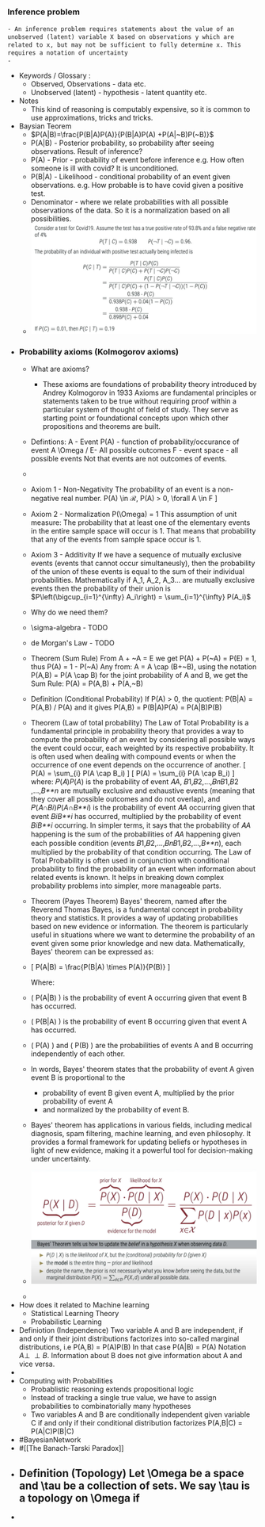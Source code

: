 ### Inference problem
	- An inference problem requires statements about the value of an unobserved (latent) variable X based on observations y which are related to x, but may not be sufficient to fully determine x. This requires a notation of uncertainty
	-
- Keywords / Glossary :
	- Observed, Observations - data etc.
	- Unobserved (latent) - hypothesis - latent quantity etc.
- Notes
	- This kind of reasoning is computably expensive, so it is common to use approximations, tricks and tricks.
- Baysian Teorem
	- $P(A|B)=\frac{P(B|A)P(A)}{P(B|A)P(A) +P(A|~B)P(~B)}$
	- P(A|B) - Posterior probability, so probability after seeing observations. Result of inference?
	- P(A) - Prior - probability of event before inference e.g. How often someone is ill with covid? It is unconditioned.
	- P(B|A) - Likelihood - conditional probability of an event given observations. e.g. How probable is to have covid given a positive test.
	- Denominator - where we relate probabilities with all possible observations of the data. So it is a normalization based on all possibilities.
	- ![image.png](../assets/image_1715256177018_0.png)
- ### Probability axioms (Kolmogorov axioms)
	- What are axioms?
		- These axioms are foundations of probability theory introduced by Andrey Kolmogorov in 1933
		  Axioms are fundamental principles or statements taken to be true without requiring proof within a particular system of thought of field of study. They serve as starting point or foundational concepts upon which other propositions and theorems are built.
	- Defintions:
	  A - Event
	  P(A) - function of probability/occurance of event A
	  \Omega / E- All possible outcomes
	  F - event space - all possible events
	  Not that events are not outcomes of events.
	-
	- Axiom 1 - Non-Negativity
	  The probability of an event is a non-negative real number. 
	  P(A) \in $\mathcal{R}$, P(A) > 0,  \forall A \in F \]
	- Axiom 2 - Normalization
	  P(\Omega) = 1
	  This assumption of unit measure: The probability that at least one of the elementary events in the entire sample space will occur is 1. 
	  That means that probability that any of the events from sample space occur is 1.
	- Axiom 3 - Additivity
	  If we have a sequence of mutually exclusive events (events that cannot occur simultaneusly), then the probability of the union of these events is equal to the sum of their individual probabilities. Mathematically if A_1, A_2, A_3... are mutually exclusive events then the probability of their union is 
	  $P\left(\bigcup_{i=1}^{\infty} A_i\right) = \sum_{i=1}^{\infty} P(A_i)$
	- Why do we need them?
	- \sigma-algebra - TODO
	- de Morgan's Law - TODO
	- Theorem (Sum Rule)
	  From A + ~A = E we get
	  P(A) + P(~A) = P(E) = 1, thus P(A) = 1 - P(~A)
	  Any from:
	  A = A \cap (B+~B), using the notation P(A,B) = P(A \cap B) for the joint probability of A and B, we get the Sum Rule: 
	  P(A) = P(A,B) + P(A,~B)
	- Definition (Conditional Probability)
	  If P(A) > 0, the quotient: 
	  P(B|A) = P(A,B) / P(A)
	  and it gives
	  P(A,B) = P(B|A)P(A) = P(A|B)P(B)
	- Theorem (Law of total probability)
	  The Law of Total Probability is a fundamental principle in probability theory that provides a way to compute the probability of an event by considering all possible ways the event could occur, each weighted by its respective probability. It is often used when dealing with compound events or when the occurrence of one event depends on the occurrence of another.
	  \[ P(A) = \sum_{i} P(A \cap B_i) \]
	  \[
	  P(A) = \sum_{i} P(A \cap B_i)
	  \]
	  where:
	  𝑃(𝐴)*P*(*A*) is the probability of event 𝐴*A*,
	  𝐵1,𝐵2,...,𝐵𝑛*B*1​,*B*2​,...,*B**n*​ are mutually exclusive and exhaustive events (meaning that they cover all possible outcomes and do not overlap), and
	  𝑃(𝐴∩𝐵𝑖)*P*(*A*∩*B**i*​) is the probability of event 𝐴*A* occurring given that event 𝐵𝑖*B**i*​ has occurred, multiplied by the probability of event 𝐵𝑖*B**i*​ occurring.
	  In simpler terms, it says that the probability of 𝐴*A* happening is the sum of the probabilities of 𝐴*A* happening given each possible condition (events 𝐵1,𝐵2,...,𝐵𝑛*B*1​,*B*2​,...,*B**n*​), each multiplied by the probability of that condition occurring.
	  The Law of Total Probability is often used in conjunction with conditional probability to find the probability of an event when information about related events is known. It helps in breaking down complex probability problems into simpler, more manageable parts.
	- Theorem (Payes Theorem)
	  Bayes' theorem, named after the Reverend Thomas Bayes, is a fundamental concept in probability theory and statistics. It provides a way of updating probabilities based on new evidence or information. The theorem is particularly useful in situations where we want to determine the probability of an event given some prior knowledge and new data.
	  Mathematically, Bayes' theorem can be expressed as:
	- \[ P(A|B) = \frac{P(B|A) \times P(A)}{P(B)} \]
	  
	  Where:
	- \( P(A|B) \) is the probability of event A occurring given that event B has occurred.
	- \( P(B|A) \) is the probability of event B occurring given that event A has occurred.
	- \( P(A) \) and \( P(B) \) are the probabilities of events A and B occurring independently of each other.
	- In words, Bayes' theorem states that the probability of event A given event B is proportional to the
		- probability of event B given event A, multiplied by the prior probability of event A
		- and normalized by the probability of event B.
	- Bayes' theorem has applications in various fields, including medical diagnosis, spam filtering, machine learning, and even philosophy. It provides a formal framework for updating beliefs or hypotheses in light of new evidence, making it a powerful tool for decision-making under uncertainty.
	- ![image.png](../assets/image_1715260594800_0.png)
	-
- How does it related to Machine learning
	- Statistical Learning Theory
	- Probabilistic Learning
- Definiotion (Independence)
  Two variable A and B are independent, if and only if their joint distributions factorizes into so-called marginal distributions, i.e 
  P(A,B) = P(A)P(B)
  In that case P(A|B) = P(A) Notation $A\perp\!\!\!\perp B$. Information about B does not give information about A and vice versa.
-
- Computing with Probabilities
	- Probablistic reasoning extends propositional logic
	- Instead of tracking a single true value, we have to assign probabilities to combinatorially many hypotheses
	- Two variables A and B are conditionally independent given variable C if and only if their conditional distribution factorizes
	  P(A,B|C) = P(A|C)P(B|C)
- #BayesianNetwork
- #[[The Banach-Tarski Paradox]]
- Definition (Topology)
  Let \Omega be a space and \tau be a collection of sets. We say \tau is a topology on \Omega if
	-
-